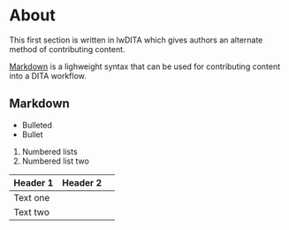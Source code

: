 # About

This first section is written in lwDITA which gives authors an alternate method of contributing content.

[Markdown](http://www.markdownguide.org) is a lighweight syntax that can be used for contributing content into a DITA workflow.

## Markdown

- Bulleted
- Bullet 

1. Numbered lists
1. Numbered list two

| Header 1|  Header 2| |
|---|---|---|
|Text one|||
| Text two |||
